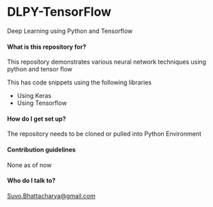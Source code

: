 # DLPY-TensorFlow
Deep Learning using Python and Tensorflow

#### What is this repository for?
This repository demonstrates various neural network techniques 
using python and tensor flow

This has code snippets using the following libraries

<ul>
<li>Using Keras</li>
<li>Using Tensorflow</li>
</ul>

#### How do I get set up? 
The repository needs to be cloned or pulled into Python Environment

#### Contribution guidelines
None as of now

#### Who do I talk to?
Suvo.Bhattacharya@gmail.com
